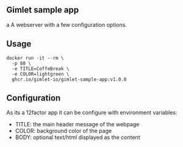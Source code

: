 ## Gimlet sample app
a
A webserver with a few configuration options.

## Usage

```
docker run -it --rm \
  -p 80 \
  -e TITLE=CoffeBreak \
  -e COLOR=lightgreen \
  ghcr.io/gimlet-io/gimlet-sample-app:v1.0.0
```

## Configuration

As its a 12factor app it can be configure with environment variables:

- TITLE: the main header message of the webpage
- COLOR: background color of the page
- BODY: optional text/html displayed as the content
